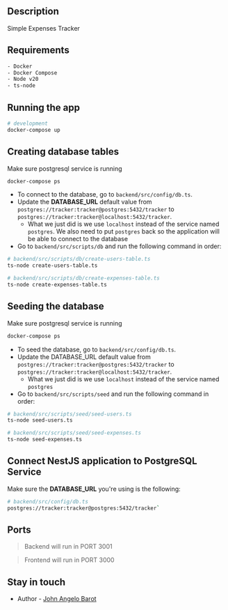 ## Description

Simple Expenses Tracker

## Requirements
```bash
- Docker
- Docker Compose
- Node v20
- ts-node
```

## Running the app

```bash
# development
docker-compose up
```

## Creating database tables

Make sure postgresql service is running
```bash
docker-compose ps
```

- To connect to the database, go to `backend/src/config/db.ts`.
- Update the **DATABASE_URL** default value from `postgres://tracker:tracker@postgres:5432/tracker` to `postgres://tracker:tracker@localhost:5432/tracker`.
  - What we just did is we use `localhost` instead of the service named `postgres`. We also need to put `postgres` back so the application will be able to connect to the database
- Go to `backend/src/scripts/db` and run the following command in order:
```bash
# backend/src/scripts/db/create-users-table.ts
ts-node create-users-table.ts

# backend/src/scripts/db/create-expenses-table.ts
ts-node create-expenses-table.ts
```

## Seeding the database

Make sure postgresql service is running
```bash
docker-compose ps
```

- To seed the database, go to `backend/src/config/db.ts`.
- Update the DATABASE_URL default value from `postgres://tracker:tracker@postgres:5432/tracker` to `postgres://tracker:tracker@localhost:5432/tracker`.
  - What we just did is we use `localhost` instead of the service named `postgres`
- Go to `backend/src/scripts/seed` and run the following command in order:
```bash
# backend/src/scripts/seed/seed-users.ts
ts-node seed-users.ts

# backend/src/scripts/seed/seed-expenses.ts
ts-node seed-expenses.ts
```

## Connect NestJS application to PostgreSQL Service
Make sure the **DATABASE_URL** you're using is the following:
```bash
# backend/src/config/db.ts
postgres://tracker:tracker@postgres:5432/tracker`
```

## Ports
> Backend will run in PORT 3001

> Frontend will run in PORT 3000

## Stay in touch

- Author - [John Angelo Barot](https://angelobarot.com)
